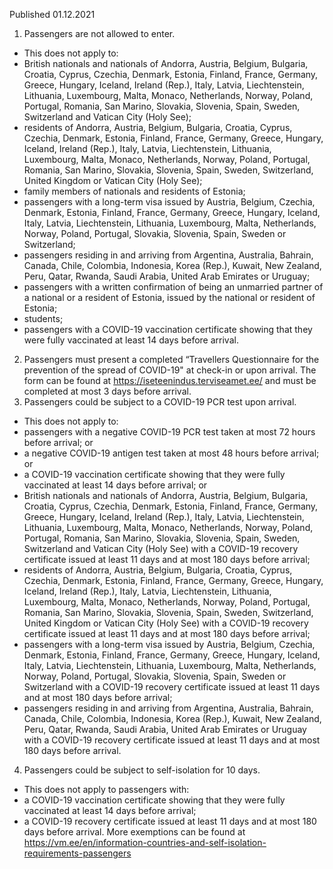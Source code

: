 Published 01.12.2021
1. Passengers are not allowed to enter.
- This does not apply to:
- British nationals and nationals of Andorra, Austria, Belgium, Bulgaria, Croatia, Cyprus, Czechia, Denmark, Estonia, Finland, France, Germany, Greece, Hungary, Iceland, Ireland (Rep.), Italy, Latvia, Liechtenstein, Lithuania, Luxembourg, Malta, Monaco, Netherlands, Norway, Poland, Portugal, Romania, San Marino, Slovakia, Slovenia, Spain, Sweden, Switzerland and Vatican City (Holy See);
- residents of Andorra, Austria, Belgium, Bulgaria, Croatia, Cyprus, Czechia, Denmark, Estonia, Finland, France, Germany, Greece, Hungary, Iceland, Ireland (Rep.), Italy, Latvia, Liechtenstein, Lithuania, Luxembourg, Malta, Monaco, Netherlands, Norway, Poland, Portugal, Romania, San Marino, Slovakia, Slovenia, Spain, Sweden, Switzerland, United Kingdom or Vatican City (Holy See);
- family members of nationals and residents of Estonia;
- passengers with a long-term visa issued by Austria, Belgium, Czechia, Denmark, Estonia, Finland, France, Germany, Greece, Hungary, Iceland, Italy, Latvia, Liechtenstein, Lithuania, Luxembourg, Malta, Netherlands, Norway, Poland, Portugal, Slovakia, Slovenia, Spain, Sweden or Switzerland;
- passengers residing in and arriving from Argentina, Australia, Bahrain, Canada, Chile, Colombia, Indonesia, Korea (Rep.), Kuwait, New Zealand, Peru, Qatar, Rwanda, Saudi Arabia, United Arab Emirates or Uruguay;
- passengers with a written confirmation of being an unmarried partner of a national or a resident of Estonia, issued by the national or resident of Estonia;
- students;
- passengers with a COVID-19 vaccination certificate showing that they were fully vaccinated at least 14 days before arrival.
2. Passengers must present a completed “Travellers Questionnaire for the prevention of the spread of COVID-19" at check-in or upon arrival. The form can be found at <a href="https://iseteenindus.terviseamet.ee/">https://iseteenindus.terviseamet.ee/</a> and must be completed at most 3 days before arrival.
3. Passengers could be subject to a COVID-19 PCR test upon arrival.
- This does not apply to:
- passengers with a negative COVID-19 PCR test taken at most 72 hours before arrival; or
- a negative COVID-19 antigen test taken at most 48 hours before arrival; or
- a COVID-19 vaccination certificate showing that they were fully vaccinated at least 14 days before arrival; or
- British nationals and nationals of Andorra, Austria, Belgium, Bulgaria, Croatia, Cyprus, Czechia, Denmark, Estonia, Finland, France, Germany, Greece, Hungary, Iceland, Ireland (Rep.), Italy, Latvia, Liechtenstein, Lithuania, Luxembourg, Malta, Monaco, Netherlands, Norway, Poland, Portugal, Romania, San Marino, Slovakia, Slovenia, Spain, Sweden, Switzerland and Vatican City (Holy See) with a COVID-19 recovery certificate issued at least 11 days and at most 180 days before arrival;
- residents of Andorra, Austria, Belgium, Bulgaria, Croatia, Cyprus, Czechia, Denmark, Estonia, Finland, France, Germany, Greece, Hungary, Iceland, Ireland (Rep.), Italy, Latvia, Liechtenstein, Lithuania, Luxembourg, Malta, Monaco, Netherlands, Norway, Poland, Portugal, Romania, San Marino, Slovakia, Slovenia, Spain, Sweden, Switzerland, United Kingdom or Vatican City (Holy See) with a COVID-19 recovery certificate issued at least 11 days and at most 180 days before arrival;
- passengers with a long-term visa issued by Austria, Belgium, Czechia, Denmark, Estonia, Finland, France, Germany, Greece, Hungary, Iceland, Italy, Latvia, Liechtenstein, Lithuania, Luxembourg, Malta, Netherlands, Norway, Poland, Portugal, Slovakia, Slovenia, Spain, Sweden or Switzerland with a COVID-19 recovery certificate issued at least 11 days and at most 180 days before arrival;
- passengers residing in and arriving from Argentina, Australia, Bahrain, Canada, Chile, Colombia, Indonesia, Korea (Rep.), Kuwait, New Zealand, Peru, Qatar, Rwanda, Saudi Arabia, United Arab Emirates or Uruguay with a COVID-19 recovery certificate issued at least 11 days and at most 180 days before arrival.
4. Passengers could be subject to self-isolation for 10 days.
- This does not apply to passengers with:
- a COVID-19 vaccination certificate showing that they were fully vaccinated at least 14 days before arrival;
- a COVID-19 recovery certificate issued at least 11 days and at most 180 days before arrival.
More exemptions can be found at <a href="https://vm.ee/en/information-countries-and-self-isolation-requirements-passengers">https://vm.ee/en/information-countries-and-self-isolation-requirements-passengers</a>